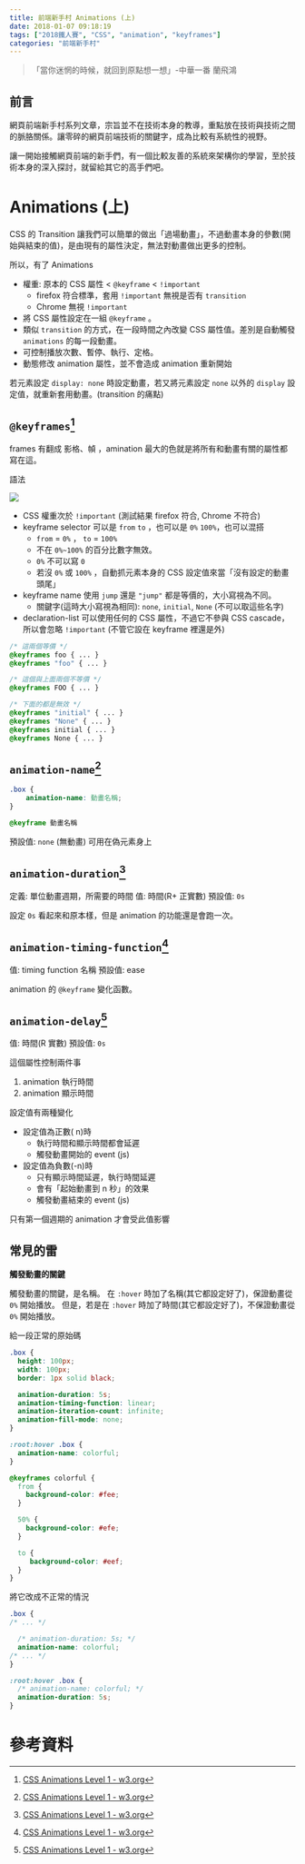 ```yaml
---
title: 前端新手村 Animations (上)
date: 2018-01-07 09:18:19
tags: ["2018鐵人賽", "CSS", "animation", "keyframes"]
categories: "前端新手村"
---
```

> 「當你迷惘的時候，就回到原點想一想」-中華一番 蘭飛鴻

## 前言

網頁前端新手村系列文章，宗旨並不在技術本身的教導，重點放在技術與技術之間的脈胳關係。讓零碎的網頁前端技術的關鍵字，成為比較有系統性的視野。

讓一開始接觸網頁前端的新手們，有一個比較友善的系統來架構你的學習，至於技術本身的深入探討，就留給其它的高手們吧。

# Animations (上)

CSS 的 Transition 讓我們可以簡單的做出「過場動畫」，不過動畫本身的參數(開始與結束的值)，是由現有的屬性決定，無法對動畫做出更多的控制。

所以，有了 Animations
- 權重: 原本的 CSS 屬性 < `@keyframe` < `!important`
    - firefox 符合標準，套用 `!important` 無視是否有 `transition`
    - Chrome 無視 `!important`
- 將 CSS 屬性設定在一組 `@keyframe` 。
- 類似 `transition` 的方式，在一段時間之內改變 CSS 屬性值。差別是自動觸發 `animations` 的每一段動畫。
- 可控制播放次數、暫停、執行、定格。
- 動態修改 animation 屬性，並不會造成 animation 重新開始

若元素設定 `display: none` 時設定動畫，若又將元素設定 `none` 以外的 `display` 設定值，就重新套用動畫。(transition 的痛點)

## `@keyframes`[^1]

frames 有翻成 影格、幀 ，amination 最大的色就是將所有和動畫有關的屬性都寫在這。

語法

![](https://i.imgur.com/U4TjG72.jpg)

- CSS 權重次於 `!important` (測試結果 firefox 符合, Chrome 不符合)
- keyframe selector 可以是 `from` `to` ，也可以是 `0%` `100%`，也可以混搭
    - `from` = `0%` ， `to` = `100%`
    - 不在 `0%~100%` 的百分比數字無效。
    - `0%` 不可以寫 `0`
    - 若沒 `0%` 或 `100%` ，自動抓元素本身的 CSS 設定值來當「沒有設定的動畫頭尾」
- keyframe name 使用 `jump` 還是 `"jump"` 都是等價的，大小寫視為不同。
    - 關鍵字(這時大小寫視為相同): `none`, `initial`, `None` (不可以取這些名字)
- declaration-list 可以使用任何的 CSS 屬性，不過它不參與 CSS cascade，所以會忽略 `!important` (不管它設在 keyframe 裡還是外)


```css
/* 這兩個等價 */
@keyframes foo { ... }
@keyframes "foo" { ... }

/* 這個與上面兩個不等價 */
@keyframes FOO { ... }

/* 下面的都是無效 */
@keyframes "initial" { ... }
@keyframes "None" { ... }
@keyframes initial { ... }
@keyframes None { ... }
```

## `animation-name`[^1]

```css
.box {
    animation-name: 動畫名稱;
}

@keyframe 動畫名稱
```

預設值: `none` (無動畫)
可用在偽元素身上

## `animation-duration`[^1]

定義: 單位動畫週期，所需要的時間
值: 時間(R+ 正實數)
預設值: `0s`

設定 `0s` 看起來和原本樣，但是 animation 的功能還是會跑一次。

## `animation-timing-function`[^1]

值: timing function 名稱
預設值: ease

animation 的 `@keyframe` 變化函數。

## `animation-delay`[^1]

值: 時間(R 實數)
預設值: `0s`

這個屬性控制兩件事

1. animation 執行時間
1. animation 顯示時間

設定值有兩種變化
- 設定值為正數( n)時
    - 執行時間和顯示時間都會延遲
    - 觸發動畫開始的 event (js)
- 設定值為負數(-n)時
    - 只有顯示時間延遲，執行時間延遲
    - 會有「起始動畫到 n 秒」的效果
    - 觸發動畫結束的 event (js)

只有第一個週期的 animation 才會受此值影響


## 常見的雷

**觸發動畫的關鍵**

觸發動畫的關鍵，是名稱。
在 `:hover`  時加了名稱(其它都設定好了)，保證動畫從 `0%` 開始播放。
但是，若是在 `:hover` 時加了時間(其它都設定好了)，不保證動畫從 `0%` 開始播放。

給一段正常的原始碼

```css
.box {
  height: 100px;
  width: 100px;
  border: 1px solid black;

  animation-duration: 5s;
  animation-timing-function: linear;
  animation-iteration-count: infinite;
  animation-fill-mode: none;
}

:root:hover .box {
  animation-name: colorful;
}

@keyframes colorful {
  from {
    background-color: #fee;
  }

  50% {
    background-color: #efe;
  }

  to {
     background-color: #eef;
  }
}
```

將它改成不正常的情況

```css
.box {
/* ... */

  /* animation-duration: 5s; */
  animation-name: colorful;
/* ... */
}

:root:hover .box {
  /* animation-name: colorful; */
  animation-duration: 5s;
}
```
# 參考資料

[^1]: [CSS Animations Level 1 - w3.org](https://www.w3.org/TR/css-animations-1/)
